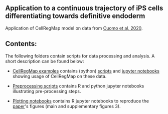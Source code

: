 ## Application to a continuous trajectory of iPS cells differentiating towards definitive endoderm

Application of CellRegMap model on data from [Cuomo et al, 2020](https://www.nature.com/articles/s41467-020-14457-z).

## Contents:

The following folders contain scripts for data processing and analysis.
A short description can be found below:

* [CellRegMap examples](../endodiff/usage/) contains (python) [scripts](../endodiff/usage/scripts/) and [jupyter notebooks](../endodiff/usage/notebooks/) showing usage of CellRegMap on these data.

* [Preprocessing scripts](../endodiff/preprocessing/) contains R and python jupyter notebooks illustrating pre-processing steps.

* [Plotting notebooks](../endodiff/plotting/) contains R jupyter notebooks to reproduce the [paper](https://www.biorxiv.org/content/10.1101/2021.09.01.458524v1)'s figures (main and supplementary figures 3).
